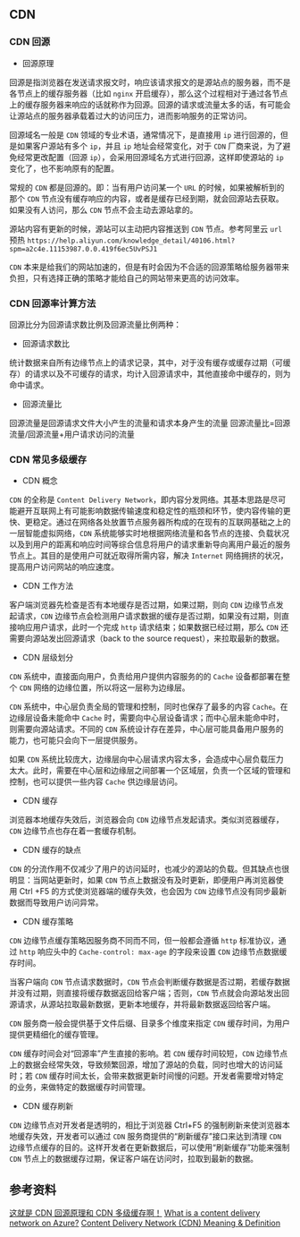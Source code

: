 ## CDN

### CDN 回源

- 回源原理

回源是指浏览器在发送请求报文时，响应该请求报文的是源站点的服务器，而不是各节点上的缓存服务器（比如 `nginx` 开启缓存），那么这个过程相对于通过各节点上的缓存服务器来响应的话就称作为回源。回源的请求或流量太多的话，有可能会让源站点的服务器承载着过大的访问压力，进而影响服务的正常访问。

回源域名一般是 `CDN` 领域的专业术语，通常情况下，是直接用 `ip` 进行回源的，但是如果客户源站有多个 `ip`，并且 `ip` 地址会经常变化，对于 `CDN` 厂商来说，为了避免经常更改配置（回源 `ip`），会采用回源域名方式进行回源，这样即使源站的 `ip` 变化了，也不影响原有的配置。

常规的 `CDN` 都是回源的。即：当有用户访问某一个 `URL` 的时候，如果被解析到的那个 `CDN` 节点没有缓存响应的内容，或者是缓存已经到期，就会回源站去获取。如果没有人访问，那么 `CDN` 节点不会主动去源站拿的。

源站内容有更新的时候，源站可以主动把内容推送到 `CDN` 节点。参考阿里云 `url` 预热 `https://help.aliyun.com/knowledge_detail/40106.html?spm=a2c4e.11153987.0.0.419f6ec5UvPSJ1`

`CDN` 本来是给我们的网站加速的，但是有时会因为不合适的回源策略给服务器带来负担，只有选择正确的策略才能给自己的网站带来更高的访问效率。

### CDN 回源率计算方法

回源比分为回源请求数比例及回源流量比例两种：

- 回源请求数比

统计数据来自所有边缘节点上的请求记录，其中，对于没有缓存或缓存过期（可缓存）的请求以及不可缓存的请求，均计入回源请求中，其他直接命中缓存的，则为命中请求。

- 回源流量比

回源流量是回源请求文件大小产生的流量和请求本身产生的流量 回源流量比=回源流量/回源流量+用户请求访问的流量

### CDN 常见多级缓存

- CDN 概念

`CDN` 的全称是 `Content Delivery Network`，即内容分发网络。其基本思路是尽可能避开互联网上有可能影响数据传输速度和稳定性的瓶颈和环节，使内容传输的更快、更稳定。通过在网络各处放置节点服务器所构成的在现有的互联网基础之上的一层智能虚拟网络，`CDN` 系统能够实时地根据网络流量和各节点的连接、负载状况以及到用户的距离和响应时间等综合信息将用户的请求重新导向离用户最近的服务节点上。其目的是使用户可就近取得所需内容，解决 `Internet` 网络拥挤的状况，提高用户访问网站的响应速度。

- CDN 工作方法

客户端浏览器先检查是否有本地缓存是否过期，如果过期，则向 `CDN` 边缘节点发起请求，`CDN` 边缘节点会检测用户请求数据的缓存是否过期，如果没有过期，则直接响应用户请求，此时一个完成 `http` 请求结束；如果数据已经过期，那么 `CDN` 还需要向源站发出回源请求（back to the source request），来拉取最新的数据。

- CDN 层级划分

`CDN` 系统中，直接面向用户，负责给用户提供内容服务的的 `Cache` 设备都部署在整个 `CDN` 网络的边缘位置，所以将这一层称为边缘层。

`CDN` 系统中，中心层负责全局的管理和控制，同时也保存了最多的内容 `Cache`。在边缘层设备未能命中 `Cache` 时，需要向中心层设备请求；而中心层未能命中时，则需要向源站请求。不同的 `CDN` 系统设计存在差异，中心层可能具备用户服务的能力，也可能只会向下一层提供服务。

如果 `CDN` 系统比较庞大，边缘层向中心层请求内容太多，会造成中心层负载压力太大。此时，需要在中心层和边缘层之间部署一个区域层，负责一个区域的管理和控制，也可以提供一些内容 `Cache` 供边缘层访问。

- CDN 缓存

浏览器本地缓存失效后，浏览器会向 `CDN` 边缘节点发起请求。类似浏览器缓存，`CDN` 边缘节点也存在着一套缓存机制。

- CDN 缓存的缺点

`CDN` 的分流作用不仅减少了用户的访问延时，也减少的源站的负载。但其缺点也很明显：当网站更新时，如果 `CDN` 节点上数据没有及时更新，即便用户再浏览器使用 Ctrl +F5 的方式使浏览器端的缓存失效，也会因为 `CDN` 边缘节点没有同步最新数据而导致用户访问异常。

- CDN 缓存策略

`CDN` 边缘节点缓存策略因服务商不同而不同，但一般都会遵循 `http` 标准协议，通过 `http` 响应头中的 `Cache-control: max-age` 的字段来设置 `CDN` 边缘节点数据缓存时间。

当客户端向 `CDN` 节点请求数据时，`CDN` 节点会判断缓存数据是否过期，若缓存数据并没有过期，则直接将缓存数据返回给客户端；否则，`CDN` 节点就会向源站发出回源请求，从源站拉取最新数据，更新本地缓存，并将最新数据返回给客户端。

`CDN` 服务商一般会提供基于文件后缀、目录多个维度来指定 `CDN` 缓存时间，为用户提供更精细化的缓存管理。

`CDN` 缓存时间会对“回源率”产生直接的影响。若 `CDN` 缓存时间较短，`CDN` 边缘节点上的数据会经常失效，导致频繁回源，增加了源站的负载，同时也增大的访问延时；若 `CDN` 缓存时间太长，会带来数据更新时间慢的问题。开发者需要增对特定的业务，来做特定的数据缓存时间管理。

- CDN 缓存刷新

`CDN` 边缘节点对开发者是透明的，相比于浏览器 Ctrl+F5 的强制刷新来使浏览器本地缓存失效，开发者可以通过 `CDN` 服务商提供的“刷新缓存”接口来达到清理 `CDN` 边缘节点缓存的目的。这样开发者在更新数据后，可以使用“刷新缓存”功能来强制 `CDN` 节点上的数据缓存过期，保证客户端在访问时，拉取到最新的数据。

## 参考资料
[这就是 CDN 回源原理和 CDN 多级缓存啊！](https://cloud.tencent.com/developer/article/1439913)
[What is a content delivery network on Azure?](https://docs.microsoft.com/en-us/azure/cdn/cdn-overview)
[Content Delivery Network (CDN) Meaning & Definition](https://www.webopedia.com/definitions/cdn/)
